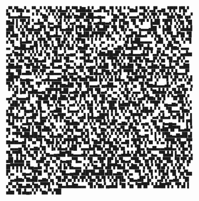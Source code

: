 ▞▚▜▅▞▄▝▚▞▝▞▙▞▟▃▛▞▜▟▇▟▞▃▟▜▃▜▝▟▝▝▅▟▝▜▞▃▛▃▅▝▛▛▐▜▞▜▃▃▟▃▃▝▝▝▆▞▝▞▟▜▟▞▅▟▛▟█▃▄▃▝▝▆▞▜▞▃▃▞▜▞▞▛▞▝▜▟▞▆▞▄▞▆▟▐▝▛▟▝▃▙▞▚▃▝▟▝▞▃▞▚▝▜▞▃▟▄▃▞▛▐▜▅▝▊▝▛▝▐▟▉▝█▜▝▞▆▝▇▟█▝▞▞▙▟▃▟▜▝▆▜▜▃▟▟▐▜▜▟▊▞▙▟▛▝█▝▉▞▃▝▚▃▃▟▇▝▐▟▊▝▞▟▟▟▛▟▅▝▊▞▚▜▚▝█▃▟▃▚▜▚▝▇▟▉▟▜▜▛▟▞▝▚▝▄▟▜▟▃▞▚▜▄▝▞▜▃▛▇▝▊▞▅▝▐▃▙▞▄▜▜▞▚▝▊▟▚▝▞▛▇▝▐▝▝▃▝▝▚▝▝▟▐▟█▃▃▃▝▟▊▝▄▜▄▝▞▜▃▝▅▟█▃▆▜▝▞▛▞▅▜▚▜▟▝▅▟▛▃▚▝▃▞▝▃▆▞▙▟▅▜▚▟▄▝▃▝▟▜▅▞▃▃▃▞▆▟▞▝▞▞▟▝▅▝▉▃▞▃▄▞▝▜▄▞▝▟▆▟█▟▛▟▃▟▃▃▟▟▝▃▛▟▃▝▄▝▄▟▅▞▅▝▟▞▜▞▆▃▟▝▐▟▟▝▉▃▝▝▜▟▄▜▝▟▝▜▜▞▞▝▉▟▜▞▆▃▛▞▅▝▉▃▛▞▃▟▇▟▅▝▇▜▟▞▆▃▜▃▅▝▆▃▚▟▞▃▄▞▟▟▊▝▊▜▟▟▇▝▇▃▚▟▆▞▆▃▙▞▚▟▇▟▄▝▉▃▆▞▛▞▛▃▆▃▃▜▚▃▙▝▚▝▉▟▃▛▇▞▅▜▝▜▜▟▚▜▚▟▚▞▛▟▞▟▃▃▛▟█▜▚▃▄▃▝▝▃▟▃▃▅▜▙▜▅▜▅▛▇▟▐▞▞▟▐▟▃▝▇▟▛▜▚▟▝▞▝▜▝▟▚▞▞▟▜▞▃▝▊▜▄▝▛▝▝▟▜▜▅▟▇▝▇▝▉▃▃▞▄▟▇▃▝▞▛▝▄▝▊▜▅▟▃▃▟▞▝▃▅▝▚▝▝▟▐▟▚▟▆▃▄▜▛▜▜▟▊▃▟▞▄▟▜▝▉▃▞▝▃▝▄▜▞▃▃▜▚▝▆▟▟▞▄▜▟▞▛▝▃▞▚▃▃▟▝▝▇▟▛▟▊▟▇▞▅▛▐▜▝▝▉▝▉▞▚▃▚▝▊▞▞▃▟▜▅▞▙▜▝▝▆▜▛▞▝▟█▞▛▝▄▝█▝▜▃▚▜▃▝▃▞▞▃▜▟▝▞▛▝█▛▐▟▅▛▇▟▚▝▝▜▛▝▄▃▅▞▜▞▞▞▛▝▞▜▄▟▚▜▃▝▃▟▇▝▐▃▃▞▞▝█▝▃▜▚▜▜▝▛▞▄▝▞▟█▟▞▝▃▝█▃▃▜▅▞▜▜▟▃▞▃▟▛▐▃▞▞▆▜▛▃▞▝▃▟▐▟▃▟█▜▝▞▚▝▄▞▛▜▚▞▝▃▞▟▃▞▅▜▟▝▐▜▟▝▝▃▙▞▅▟▛▝▄▝▝▝▇▟▅▞▚▞▞▞▜▟▞▟▛▃▅▞▄▜▞▃▄▝▇▝▚▃▄▃▝▝▐▜▅▝▜▞▆▟▐▝▉▟▇▞▚▝▞▟▄▜▄▞▄▝▆▝▅▞▚▞▅▜▃▛▇▃▝▃▚▝▉▟▆▜▛▜▃▟▞▞▝▜▜▟█▟█▟▃▝▟▃▆▞▚▞▄▃▛▟▝▝▆▜▞▞▝▞▚▜▝▞▙▃▅▝▐▝▐▜▙▃▆▟▉▟▅▟▅▃▟▝▚▞▜▝▇▟▐▞▟▜▜▜▃▜▟▝▆▟▜▟▄▜▞▃▆▝█▜▞▞▅▝▞▃▜▜▙▜▄▞▛▝▃▃▄▜▞▃▅▞▆▝▐▞▟▃▞▟█▝▃▃▙▛▇▞▃▛▇▞▅▝▝▝█▃▚▃▆▃▃▟▟▃▚▜▄▜▜▞▜▜▃▜▄▜▝▞▅▃▄▟▇▜▙▃▃▟▞▃▙▃▜▞▜▞▃▟▟▞▟▜▟▞▚▃▝▜▟▟▐▃▜▃▚▟▊▟▟▞▃▝▚▟▛▃▚▞▚▃▄▞▜▃▝▝▊▃▜▛▐▛▐▞▙▃▞▜▙▝▅▜▚▜▞▜▙▝▊▜▚▛▇▜▜▜▚▜▄▃▙▝▛▃▝▟▐▞▙▃▃▝▞▝▆▃▛▟▛▛▇▟▝▟▇▞▚▜▞▝▉▟▚▝▞▟▚▝▛▃▝▝▄▃▞▛▇▝▚▞▞▝▇▃▄▟▛▟█▜▙▟▉▟▉▃▅▞▛▃▝▜▝▃▜▝▐▜▟▝█▝▅▜▅▝▃▟▅▞▆▟▉▃▅▞▄▝▉▟▚▞▛▞▛▞▙▞▙▜▝▞▟▜▙▝▅▃▟▛▐▞▝▃▛▞▃▟▞▝▇▞▚▞▆▃▆▞▆▞▜▜▝▝▆▃▙▟▆▃▃▝▊▞▆▞▄▟▟▝▇▝▅▝▇▜▛▝▟▟▇▜▚▝▛▟▐▟▅▝▊▟▄▞▞▝▅▞▚▜▉
